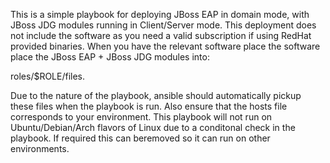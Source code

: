 This is a simple playbook for deploying JBoss EAP in domain mode, with JBoss JDG modules running in Client/Server mode.
This deployment does not include the software as you need a valid subscription if using RedHat provided binaries. When you have the relevant software place the software place the JBoss EAP + JBoss JDG modules into:

roles/$ROLE/files. 

Due to the nature of the playbook, ansible should automatically pickup these files when the playbook is run. Also ensure that the hosts file corresponds to your environment. This playbook will not run on Ubuntu/Debian/Arch flavors of Linux due to a conditonal check in the playbook. If required this can beremoved so it can run on other environments.

